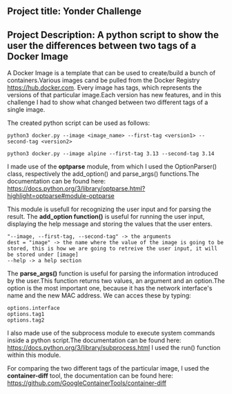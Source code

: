## Project title: Yonder Challenge
## Project Description: A python script to show the user the differences between two tags of a Docker Image

A Docker Image is a template that can be used to create/build a bunch of containers.Various images cand be pulled from the Docker Registry  https://hub.docker.com. Every image has tags, which represents the versions of that particular image.Each version has new features, and in this challenge I had to show what changed between two different tags of a single image.

The created python script can be used as follows:
``` 
python3 docker.py --image <image_name> --first-tag <version1> --second-tag <version2>

python3 docker.py --image alpine --first-tag 3.13 --second-tag 3.14
``` 

I made use of the **optparse** module, from which I used the OptionParser() class, respectively the add_option() and parse_args() functions.The documentation can be found here:
https://docs.python.org/3/library/optparse.html?highlight=optparse#module-optparse

This module is usefull for recognizing the user input and for parsing the result.
The **add_option function()** is useful for running the user input, displaying the help message and storing the values that the user enters.
```
"--image, --first-tag, --second-tag" -> the arguments
dest = "image" -> the name where the value of the image is going to be stored, this is how we are going to retreive the user input, it will be stored under [image]
--help -> a help section
```
The **parse_args()** function is useful for parsing the information introduced by the user.This function returns two values, an argument and an option.The option is the most important one, because it has the network interface's name and the new MAC address.
We can acces these by typing:
```
options.interface
options.tag1
options.tag2
```
I also made use of the subprocess module to execute system commands inside a python script.The documentation can be found here: https://docs.python.org/3/library/subprocess.html
I used the run() function within this module.

For comparing the two different tags of the particular image, I used the **container-diff** tool, the documentation can be found here:
https://github.com/GoogleContainerTools/container-diff




